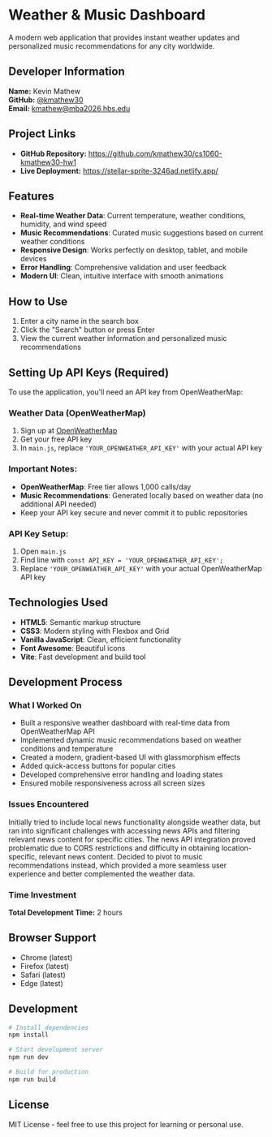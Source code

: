 # Weather & Music Dashboard

A modern web application that provides instant weather updates and personalized music recommendations for any city worldwide.

## Developer Information

**Name:** Kevin Mathew  
**GitHub:** [@kmathew30](https://github.com/kmathew30)  
**Email:** kmathew@mba2026.hbs.edu  

## Project Links

- **GitHub Repository:** https://github.com/kmathew30/cs1060-kmathew30-hw1
- **Live Deployment:** https://stellar-sprite-3246ad.netlify.app/

## Features

- **Real-time Weather Data**: Current temperature, weather conditions, humidity, and wind speed
- **Music Recommendations**: Curated music suggestions based on current weather conditions
- **Responsive Design**: Works perfectly on desktop, tablet, and mobile devices
- **Error Handling**: Comprehensive validation and user feedback
- **Modern UI**: Clean, intuitive interface with smooth animations

## How to Use

1. Enter a city name in the search box
2. Click the "Search" button or press Enter
3. View the current weather information and personalized music recommendations

## Setting Up API Keys (Required)

To use the application, you'll need an API key from OpenWeatherMap:

### Weather Data (OpenWeatherMap)
1. Sign up at [OpenWeatherMap](https://openweathermap.org/api)
2. Get your free API key
3. In `main.js`, replace `'YOUR_OPENWEATHER_API_KEY'` with your actual API key

### Important Notes:
- **OpenWeatherMap**: Free tier allows 1,000 calls/day
- **Music Recommendations**: Generated locally based on weather data (no additional API needed)
- Keep your API key secure and never commit it to public repositories

### API Key Setup:
1. Open `main.js`
2. Find line with `const API_KEY = 'YOUR_OPENWEATHER_API_KEY';`
3. Replace `'YOUR_OPENWEATHER_API_KEY'` with your actual OpenWeatherMap API key

## Technologies Used

- **HTML5**: Semantic markup structure
- **CSS3**: Modern styling with Flexbox and Grid
- **Vanilla JavaScript**: Clean, efficient functionality
- **Font Awesome**: Beautiful icons
- **Vite**: Fast development and build tool

## Development Process

### What I Worked On
- Built a responsive weather dashboard with real-time data from OpenWeatherMap API
- Implemented dynamic music recommendations based on weather conditions and temperature
- Created a modern, gradient-based UI with glassmorphism effects
- Added quick-access buttons for popular cities
- Developed comprehensive error handling and loading states
- Ensured mobile responsiveness across all screen sizes

### Issues Encountered
Initially tried to include local news functionality alongside weather data, but ran into significant challenges with accessing news APIs and filtering relevant news content for specific cities. The news API integration proved problematic due to CORS restrictions and difficulty in obtaining location-specific, relevant news content. Decided to pivot to music recommendations instead, which provided a more seamless user experience and better complemented the weather data.

### Time Investment
**Total Development Time:** 2 hours

## Browser Support

- Chrome (latest)
- Firefox (latest)
- Safari (latest)
- Edge (latest)

## Development

```bash
# Install dependencies
npm install

# Start development server
npm run dev

# Build for production
npm run build
```

## License

MIT License - feel free to use this project for learning or personal use.